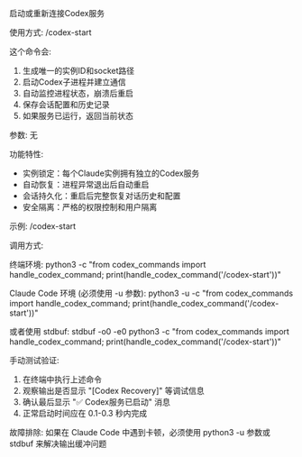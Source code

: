 启动或重新连接Codex服务

使用方式: /codex-start

这个命令会:
1. 生成唯一的实例ID和socket路径
2. 启动Codex子进程并建立通信
3. 自动监控进程状态，崩溃后重启
4. 保存会话配置和历史记录
5. 如果服务已运行，返回当前状态

参数:
无

功能特性:
- 实例锁定：每个Claude实例拥有独立的Codex服务
- 自动恢复：进程异常退出后自动重启
- 会话持久化：重启后完整恢复对话历史和配置
- 安全隔离：严格的权限控制和用户隔离

示例:
/codex-start

调用方式:

终端环境:
python3 -c "from codex_commands import handle_codex_command; print(handle_codex_command('/codex-start'))"

Claude Code 环境 (必须使用 -u 参数):
python3 -u -c "from codex_commands import handle_codex_command; print(handle_codex_command('/codex-start'))"

或者使用 stdbuf:
stdbuf -o0 -e0 python3 -c "from codex_commands import handle_codex_command; print(handle_codex_command('/codex-start'))"

手动测试验证:
1. 在终端中执行上述命令
2. 观察输出是否显示 "[Codex Recovery]" 等调试信息
3. 确认最后显示 "✅ Codex服务已启动" 消息
4. 正常启动时间应在 0.1-0.3 秒内完成

故障排除:
如果在 Claude Code 中遇到卡顿，必须使用 python3 -u 参数或 stdbuf 来解决输出缓冲问题
